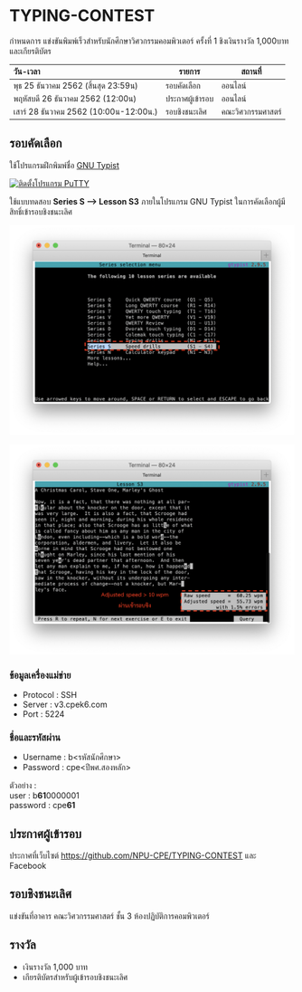 # TYPING-CONTEST
กำหนดการ แข่งขันพิมพ์เร็วสำหรับนักศึกษาวิศวกรรมคอมพิวเตอร์ ครั้งที่ 1 ชิงเงินรางวัล 1,000บาท และเกียรติบัตร


| วัน-เวลา | รายการ | สถานที่  |
|:-----|------|-------------|
| พุธ 25 ธันวาคม 2562 (สิ้นสุด 23:59น) |รอบคัดเลือก | ออนไลน์ | 
| พฤหัสบดี 26 ธันวาคม 2562 (12:00น) |ประกาศผู้เข้ารอบ | ออนไลน์ |
| เสาร์ 28 ธันวาคม 2562 (10:00น-12:00น.) | รอบชิงชนะเลิศ | คณะวิศวกรรมศาสตร์ |

## รอบคัดเลือก
ใช้โปรแกรมฝึกพิมพ์ชื่อ [GNU Typist](https://www.gnu.org/software/gtypist/) 

[![ติดตั้งโปรแกรม PuTTY](https://img.youtube.com/vi/QtLcEWebV9Y/0.jpg)](https://youtu.be/QtLcEWebV9Y "ติดตั้งโปรแกรม PuTTY")

ใช้แบบทดสอบ **Series S --> Lesson S3** ภายในโปรแกรม GNU Typist ในการคัดเลือกผู้มีสิทธิ์เข้ารอบชิงชนะเลิศ

![Lesson S3](https://raw.githubusercontent.com/NPU-CPE/TYPING-CONTEST/master/images/l1.png)

![Lesson S3](https://raw.githubusercontent.com/NPU-CPE/TYPING-CONTEST/master/images/l2.png)

### ข้อมูลเครื่องแม่ข่าย
* Protocol : SSH
* Server : v3.cpek6.com
* Port : 5224

### ชื่อและรหัสผ่าน
* Username : b<รหัสนักศึกษา>
* Password : cpe<ปีพศ.สองหลัก>

ตัวอย่าง : <br>
user : b**61**0000001  <br>
password : cpe**61**


## ประกาศผู้เข้ารอบ
ประกาศที่เว็บไซต์ https://github.com/NPU-CPE/TYPING-CONTEST และ Facebook

##  รอบชิงชนะเลิศ

แข่งขันที่อาคาร คณะวิศวกรรมศาสตร์ ชั้น 3 ห้องปฏิบัติการคอมพิวเตอร์

## รางวัล
* เงินรางวัล 1,000 บาท 
* เกียรติบัตรสำหรับผู้เข้ารอบชิงชนะเลิศ
